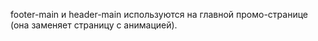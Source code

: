 footer-main и header-main используются на главной промо-странице (она заменяет страницу c анимацией). 